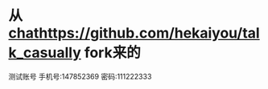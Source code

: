 # 从 [chat](https://github.com/hekaiyou/talk_casually)https://github.com/hekaiyou/talk_casually fork来的
测试账号
手机号:147852369
密码:111222333
